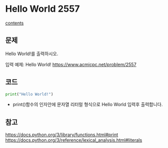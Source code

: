 # Hello World 2557
[contents](../Baekjoon_Pyhon.md)

## 문제
Hello World!를 출력하시오.

입력 예제: Hello World!
https://www.acmicpc.net/problem/2557
## 코드
```python
print("Hello World!")
```
- print()함수의 인자안에 문자열 리터럴 형식으로 Hello World 입력후 출력합니다.
## 참고 
https://docs.python.org/3/library/functions.html#print  https://docs.python.org/3/reference/lexical_analysis.html#literals